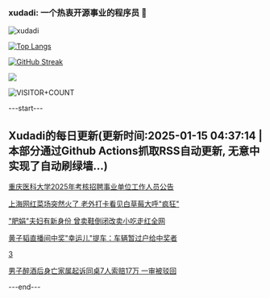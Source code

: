 ### xudadi: 一个热衷开源事业的程序员 👋

![xudadi](https://github-readme-stats-git-masterorgs-github-readme-stats-team.vercel.app/api?username=xudadi)

[![Top Langs](https://github-readme-stats.vercel.app/api/top-langs/?username=xudadi)](https://github.com/anuraghazra/github-readme-stats)

[![GitHub Streak](https://streak-stats.demolab.com?user=xudadi&locale=zh_Hans)](https://git.io/streak-stats)

![](https://raw.githubusercontent.com/xudadi/xudadi/main/assets/github-contribution-grid-snake.svg)

![VISITOR+COUNT](https://komarev.com/ghpvc/?username=xudadi&label=VISITOR+COUNT)


---start---

## Xudadi的每日更新(更新时间:2025-01-15 04:37:14 | 本部分通过Github Actions抓取RSS自动更新, 无意中实现了自动刷绿墙...)

[重庆医科大学2025年考核招聘事业单位工作人员公告](https://www.gongkaoleida.com/article/2265531)

[上海网红菜场突然火了 老外打卡看见白草莓大呼"疯狂"](https://m.163.com/news/article/JLSS323F055040N3.html)

["肥娟"夫妇有新身份 曾卖鞋倒闭改卖小吃走红全网](https://m.163.com/news/article/JLST9CTV0530JPVV.html)

[黄子韬直播间中奖"幸运儿"提车：车辆暂过户给中奖者](https://m.163.com/news/article/JLSPK8HQ0514D3UH.html)

[3](https://m.163.com/touch/news/sub/domestic)

[男子醉酒后身亡家属起诉同桌7人索赔17万 一审被驳回](https://m.163.com/news/article/JLSF7BHO051492T3.html)

---end---
